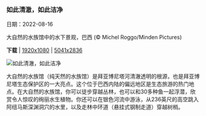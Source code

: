 ### 如此清澈，如此洁净

日期：2022-08-16

大自然的水族馆中的水下景观，巴西 (© Michel Roggo/Minden Pictures)

**下载**  |  [1920x1080](https://cn.bing.com/th?id=OHR.AquarioNatural_ZH-CN3886634374_1920x1080.jpg)  |  [5041x2836](https://cn.bing.com/th?id=OHR.AquarioNatural_ZH-CN3886634374_UHD.jpg)

![如此清澈，如此洁净](https://cn.bing.com/th?id=OHR.AquarioNatural_ZH-CN3886634374_1920x1080.jpg "大自然的水族馆中的水下景观，巴西 (© Michel Roggo/Minden Pictures)")

大自然的水族馆（纯天然的水族馆）是拜亚博尼塔河清澈透明的根源，也是拜亚博尼塔生态保护区的一大亮点。这个位于巴西内陆的偏远地区是生态旅游的热门地点。在大自然的水族馆，你可以徒步穿越丛林，也可以和30多种鱼一起浮潜，欣赏令人惊叹的绚丽水生植物。你还可以在银色河流中游泳，从236英尺的高空跳入阿纽马斯深渊洞穴的水里，以及走林中环道（悬挂式钢制走道）穿越树梢。

